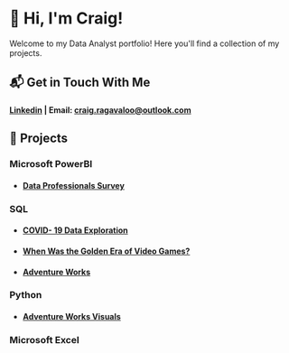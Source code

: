 # 👋 Hi, I'm Craig!
  
Welcome to my Data Analyst portfolio! 
Here you'll find a collection of my projects.
## 📬 Get in Touch With Me
#### [Linkedin](https://www.linkedin.com/in/craig-vaughan-r/) | Email: craig.ragavaloo@outlook.com

## 💼 Projects

### Microsoft PowerBI
- #### [Data Professionals Survey](https://github.com/Craig-Vaughan-R/Data-Professional-Survey-Insights-PowerBI/blob/main/Data%20Profesional%20Survey%20PowerBI.pdf)
  
### SQL
- #### [COVID- 19 Data Exploration](https://github.com/Craig-Vaughan-R/CovidProjectSQLDataExploration)
- #### [When Was the Golden Era of Video Games?](https://github.com/Craig-Vaughan-R/when-was-the-golden-era-of-video-games-)
- #### [Adventure Works](https://github.com/Craig-Vaughan-R/AdventureWorks-Project)

### Python
- #### [Adventure Works Visuals](https://github.com/Craig-Vaughan-R/AdventureWorks-Project)

### Microsoft Excel









